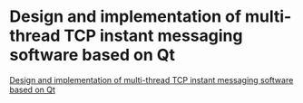 # Design and implementation of multi-thread TCP instant messaging software based on Qt
[Design and implementation of multi-thread TCP instant messaging software based on Qt](https://aiwithcloud.com/2022/09/15/design_and_implementation_of_multi_thread_tcp_instant_messaging_software_based_on_qt/)
